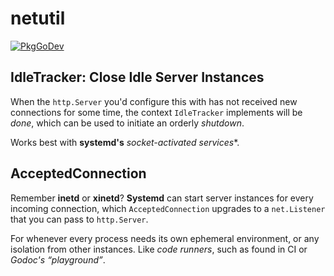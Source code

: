 # netutil
[![PkgGoDev](https://pkg.go.dev/badge/github.com/wmark/go.netutil)](https://pkg.go.dev/github.com/wmark/go.netutil)

## IdleTracker: Close Idle Server Instances

When the `http.Server` you'd configure this with has not received new connections
for some time, the context `IdleTracker` implements will be *done*, which can be used to
initiate an orderly *shutdown*.

Works best with **systemd's** *socket-activated services**.

## AcceptedConnection

Remember **inetd** or **xinetd**? **Systemd** can start server instances for every
incoming connection, which `AcceptedConnection` upgrades to a `net.Listener` that you
can pass to `http.Server`.

For whenever every process needs its own ephemeral environment, or any isolation
from other instances. Like *code runners*, such as found in CI or *Godoc's “playground”*.
